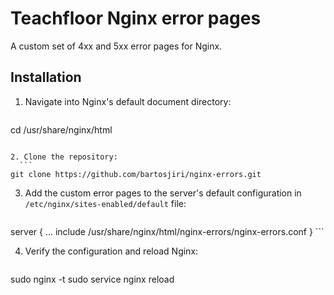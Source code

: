 # Teachfloor Nginx error pages

A custom set of 4xx and 5xx error pages for Nginx.

## Installation

1. Navigate into Nginx's default document directory:
	```
  cd /usr/share/nginx/html
  ```

2. Clone the repository:
	```
  git clone https://github.com/bartosjiri/nginx-errors.git
  ```

3. Add the custom error pages to the server's default configuration in `/etc/nginx/sites-enabled/default` file:
	```
  server {
  ...
  include /usr/share/nginx/html/nginx-errors/nginx-errors.conf
  }
    ```

4. Verify the configuration and reload Nginx:
	```
  sudo nginx -t
  sudo service nginx reload
  ```